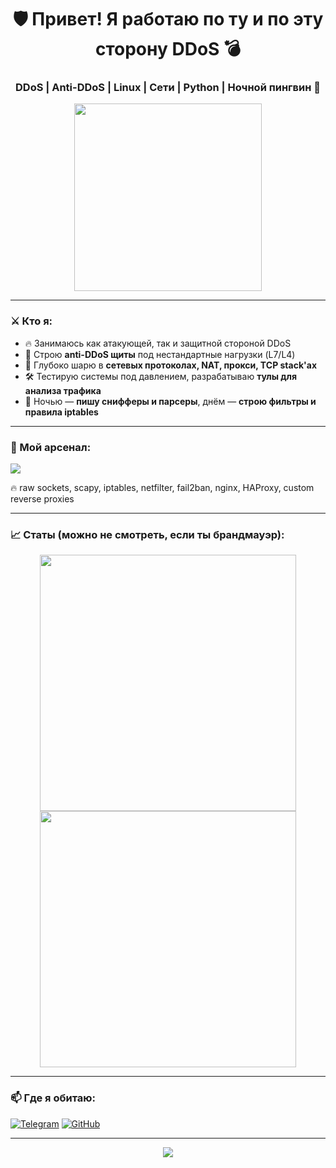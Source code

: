<h1 align="center">🛡️ Привет! Я работаю по ту и по эту сторону DDoS 💣</h1>
<h3 align="center">DDoS | Anti-DDoS | Linux | Сети | Python | Ночной пингвин 🐧</h3>

<p align="center">
  <img src="https://media.giphy.com/media/bGgsc5mWoryfgKBx1u/giphy.gif" width="300"/>
</p>

---

### ⚔️ Кто я:

- 🔥 Занимаюсь как атакующей, так и защитной стороной DDoS
- 🔐 Строю **anti-DDoS щиты** под нестандартные нагрузки (L7/L4)
- 🧠 Глубоко шарю в **сетевых протоколах, NAT, прокси, TCP stack'ах**
- 🛠️ Тестирую системы под давлением, разрабатываю **тулы для анализа трафика**
- 🌙 Ночью — **пишу снифферы и парсеры**, днём — **строю фильтры и правила iptables**

---

### 🧰 Мой арсенал:
<img src="https://skillicons.dev/icons?i=python,bash,linux,docker,git" />
<p>
🔥 raw sockets, scapy, iptables, netfilter, fail2ban, nginx, HAProxy, custom reverse proxies
</p>

---

### 📈 Статы (можно не смотреть, если ты брандмауэр):

<p align="center">
  <img src="https://github-readme-stats.vercel.app/api?username=твойник&show_icons=true&theme=radical" width="410"/>
  <img src="https://github-readme-streak-stats.herokuapp.com/?user=твойник&theme=radical" width="410"/>
</p>

---

### 📫 Где я обитаю:
[![Telegram](https://img.shields.io/badge/-Telegram-2CA5E0?style=for-the-badge&logo=telegram&logoColor=white)](https://t.me/твойник)
[![GitHub](https://img.shields.io/badge/-GitHub-181717?style=for-the-badge&logo=github&logoColor=white)](https://github.com/твойник)

---

<p align="center">
  <img src="https://komarev.com/ghpvc/?username=твойник&label=Профиль просматривали&color=blueviolet&style=flat" />
</p>
